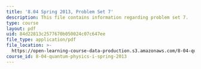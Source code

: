 ```yaml
---
title: '8.04 Spring 2013, Problem Set 7'
description: This file contains information regarding problem set 7.
type: course
layout: pdf
uid: 84d22813c2577670b050024c07c647ee
file_type: application/pdf
file_location: >-
  https://open-learning-course-data-production.s3.amazonaws.com/8-04-quantum-physics-i-spring-2013/84d22813c2577670b050024c07c647ee_MIT8_04S13_ps7.pdf
course_id: 8-04-quantum-physics-i-spring-2013
---
```

